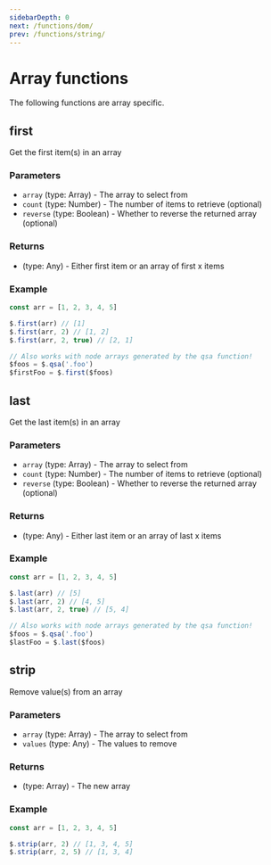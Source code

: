 ```yaml
---
sidebarDepth: 0
next: /functions/dom/
prev: /functions/string/
---
```


# Array functions

The following functions are array specific.

## first

Get the first item(s) in an array

### Parameters

- `array` (type: Array) - The array to select from
- `count` (type: Number) - The number of items to retrieve (optional)
- `reverse` (type: Boolean) - Whether to reverse the returned array (optional)

### Returns

- (type: Any) - Either first item or an array of first x items

### Example

```js
const arr = [1, 2, 3, 4, 5]

$.first(arr) // [1]
$.first(arr, 2) // [1, 2]
$.first(arr, 2, true) // [2, 1]

// Also works with node arrays generated by the qsa function!
$foos = $.qsa('.foo')
$firstFoo = $.first($foos)
```

## last

Get the last item(s) in an array

### Parameters

- `array` (type: Array) - The array to select from
- `count` (type: Number) - The number of items to retrieve (optional)
- `reverse` (type: Boolean) - Whether to reverse the returned array (optional)

### Returns

- (type: Any) - Either last item or an array of last x items

### Example

```js
const arr = [1, 2, 3, 4, 5]

$.last(arr) // [5]
$.last(arr, 2) // [4, 5]
$.last(arr, 2, true) // [5, 4]

// Also works with node arrays generated by the qsa function!
$foos = $.qsa('.foo')
$lastFoo = $.last($foos)
```

## strip

Remove value(s) from an array

### Parameters

- `array` (type: Array) - The array to select from
- `values` (type: Any) - The values to remove

### Returns

- (type: Array) - The new array

### Example

```js
const arr = [1, 2, 3, 4, 5]

$.strip(arr, 2) // [1, 3, 4, 5]
$.strip(arr, 2, 5) // [1, 3, 4]
```
